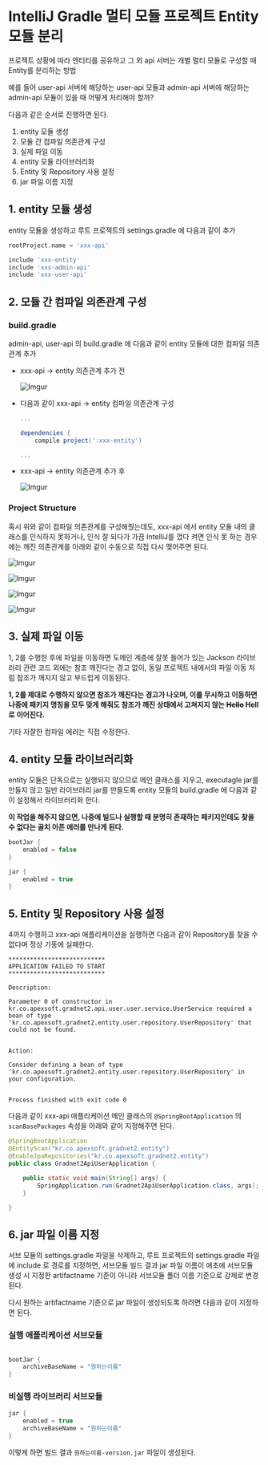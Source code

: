 # IntelliJ Gradle 멀티 모듈 프로젝트 Entity 모듈 분리

프로젝트 상황에 따라 엔티티를 공유하고 그 외 api 서버는 개별 멀티 모듈로 구성할 때 Entity를 분리하는 방법

예를 들어 user-api 서버에 해당하는 user-api 모듈과 admin-api 서버에 해당하는 admin-api 모듈이 있을 때 어떻게 처리해야 할까?

다음과 같은 순서로 진행하면 된다.

1. entity 모듈 생성
2. 모듈 간 컴파일 의존관계 구성
3. 실제 파일 이동
4. entity 모듈 라이브러리화
5. Entity 및 Repository 사용 설정
6. jar 파일 이름 지정

## 1. entity 모듈 생성

entity 모듈을 생성하고 루트 프로젝트의 settings.gradle 에 다음과 같이 추가

```groovy
rootProject.name = 'xxx-api'

include 'xxx-entity'
include 'xxx-admin-api'
include 'xxx-user-api'
```

## 2. 모듈 간 컴파일 의존관계 구성

### build.gradle

admin-api, user-api 의 build.gradle 에 다음과 같이 entity 모듈에 대한 컴파일 의존관계 추가

- xxx-api -> entity 의존관계 추가 전

    ![Imgur](https://i.imgur.com/122Yqn7.png)

- 다음과 같이 xxx-api -> entity 컴파일 의존관계 구성


    ```groovy
    ...

    dependencies {
        compile project(':xxx-entity')

    ...
    ```

- xxx-api -> entity 의존관계 추가 후

    ![Imgur](https://i.imgur.com/8RTA0LW.png)


### Project Structure

혹시 위와 같이 컴파일 의존관계를 구성해줬는데도, xxx-api 에서 entity 모듈 내의 클래스를 인식하지 못하거나, 인식 잘 되다가 가끔 IntelliJ를 껐다 켜면 인식 못 하는 경우에는 깨진 의존관계를 아래와 같이 수동으로 직접 다시 맺어주면 된다.

![Imgur](https://i.imgur.com/f8vp4BS.png)

![Imgur](https://i.imgur.com/Y8YSZxK.png)

![Imgur](https://i.imgur.com/uo8TudK.png)

![Imgur](https://i.imgur.com/moIi8uX.png)


## 3. 실제 파일 이동

1, 2를 수행한 후에 파일을 이동하면 도메인 계층에 잘못 들어가 있는 Jackson 라이브러리 관련 코드 외에는 참조 깨진다는 경고 없이, 동일 프로젝트 내에서의 파일 이동 처럼 참조가 깨지지 않고 부드럽게 이동된다.

**1, 2를 제대로 수행하지 않으면 참조가 깨진다는 경고가 나오며, 이를 무시하고 이동하면 나중에 패키지 명칭을 모두 맞게 해줘도 참조가 깨진 상태에서 고쳐지지 않는 ~~Hello~~ Hell로 이어진다.**

기타 자잘한 컴파일 에러는 직접 수정한다.

## 4. entity 모듈 라이브러리화

entity 모듈은 단독으로는 실행되지 않으므로 메인 클래스를 지우고, executagle jar를 만들지 않고 일반 라이브러리 jar를 만들도록 entity 모듈의 build.gradle 에 다음과 같이 설정해서 라이브러리화 한다.

**이 작업을 해주지 않으면, 나중에 빌드나 실행할 때 분명히 존재하는 패키지인데도 찾을 수 없다는 골치 아픈 에러를 만나게 된다.**

```groovy
bootJar {
	enabled = false
}

jar {
	enabled = true
}
```


## 5. Entity 및 Repository 사용 설정

4까지 수행하고 xxx-api 애플리케이션을 실행하면 다음과 같이 Repository를 찾을 수 없다며 정상 기동에 실패한다.

```
***************************
APPLICATION FAILED TO START
***************************

Description:

Parameter 0 of constructor in kr.co.apexsoft.gradnet2.api.user.user.service.UserService required a bean of type 'kr.co.apexsoft.gradnet2.entity.user.repository.UserRepository' that could not be found.


Action:

Consider defining a bean of type 'kr.co.apexsoft.gradnet2.entity.user.repository.UserRepository' in your configuration.


Process finished with exit code 0
```

다음과 같이 xxx-api 애플리케이션 메인 클래스의 `@SpringBootApplication` 의 `scanBasePackages` 속성을 아래와 같이 지정해주면 된다.

```java
@SpringBootApplication
@EntityScan("kr.co.apexsoft.gradnet2.entity")
@EnableJpaRepositories("kr.co.apexsoft.gradnet2.entity")
public class Gradnet2ApiUserApplication {

    public static void main(String[] args) {
        SpringApplication.run(Gradnet2ApiUserApplication.class, args);
    }

}
```

## 6. jar 파일 이름 지정

서브 모듈의 settings.gradle 파일을 삭제하고, 루트 프로젝트의 settings.gradle 파일에 include 로 경로를 지정하면, 서브모듈 빌드 결과 jar 파일 이름이 애초에 서브모듈 생성 시 지정한 artifactname 기준이 아니라 서브모듈 폴더 이름 기준으로 강제로 변경된다.

다시 원하는 artifactname 기준으로 jar 파일이 생성되도록 하려면 다음과 같이 지정하면 된다.

### 실행 애플리케이션 서브모듈

```groovy

bootJar {
    archiveBaseName = "원하는이름"
}
```

### 비실행 라이브러리 서브모듈

```groovy
jar {
    enabled = true
    archiveBaseName = "원하는이름"
}
```

이렇게 하면 빌드 결과 `원하는이름-version.jar` 파일이 생성된다.
